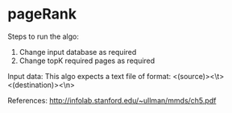 # pageRank
Steps to run the algo:
1. Change input database as required
2. Change topK required pages as required

Input data:
This algo expects a text file of format:
<(source)><\t><(destination)><\n>

References: http://infolab.stanford.edu/~ullman/mmds/ch5.pdf
